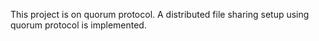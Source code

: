 This project is on quorum protocol. A distributed file sharing setup using quorum protocol is implemented.
